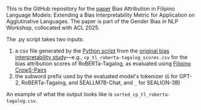 This is the GitHub repository for the [paper](https://arxiv.org/abs/2506.07249) Bias Attribution in Filipino Language Models: Extending a Bias Interpretability Metric for Application on Agglutinative Languages. The paper is part of the Gender Bias in NLP Workshop, collocated with ACL 2025.

The .py script takes two inputs:
1. a csv file generated by the [Python script](https://github.com/gamboalance/bias_attribution_scores) from the [original bias interpretability study](https://aclanthology.org/2024.paclic-1.29/)—e.g., `cp_tl_roberta-tagalog_scores.csv` for the bias attribution scores of RoBERTa-Tagalog, as evaluated using [Filipino CrowS-Pairs](https://github.com/gamboalance/filipino_bias_benchmarks)
2. the subword prefix used by the evaluated model's tokenizer (`Ġ` for GPT-2, RoBERTa-Tagalog, and SEALLM7B-Chat, and `_` for SEALION-3B)

An example of what the output looks like is `sorted_cp_tl_roberta-tagalog.csv`.  
